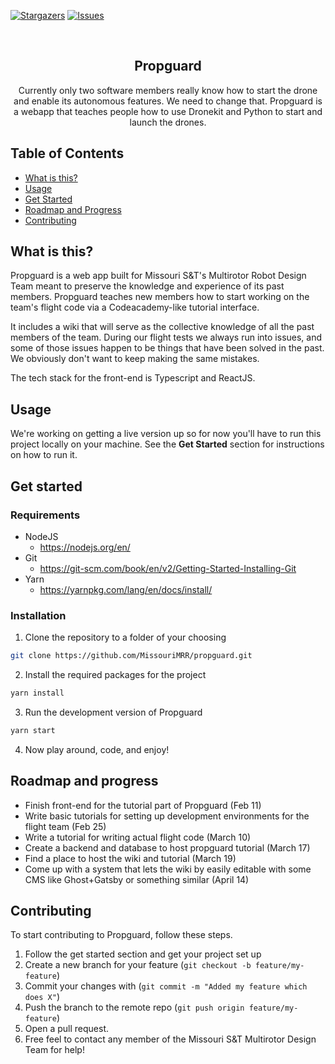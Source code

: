 [![Stargazers][stars-shield]][stars-url]
[![Issues][issues-shield]][issues-url]

<!-- PROJECT LOGO AND TITILE -->
<br />
<p align="center">
    <h2 align="center">Propguard</h2>
    <p align="center">Currently only two software members really know how to start the drone and enable its autonomous features. We need to change that. Propguard is a webapp that teaches people how to use Dronekit and Python to start and launch the drones.</p>
</p>

## Table of Contents

- [What is this?](#what-is-this)
- [Usage](#usage)
- [Get Started](#get-started)
- [Roadmap and Progress](#roadmap-and-progress)
- [Contributing](#contributing)

## What is this?

Propguard is a web app built for Missouri S&T's Multirotor Robot Design Team meant to preserve the knowledge and experience of its past members. Propguard teaches new members how to start working on the team's flight code via a Codeacademy-like tutorial interface.

It includes a wiki that will serve as the collective knowledge of all the past members of the team. During our flight tests we always run into issues, and some of those issues happen to be things that have been solved in the past. We obviously don't want to keep making the same mistakes.

The tech stack for the front-end is Typescript and ReactJS.

## Usage

We're working on getting a live version up so for now you'll have to run this project locally on your machine. See the **Get Started** section for instructions on how to run it.

## Get started

### Requirements

- NodeJS
  - https://nodejs.org/en/
- Git
  - https://git-scm.com/book/en/v2/Getting-Started-Installing-Git
- Yarn
  - https://yarnpkg.com/lang/en/docs/install/

### Installation

1. Clone the repository to a folder of your choosing

```sh
git clone https://github.com/MissouriMRR/propguard.git
```

2. Install the required packages for the project

```sh
yarn install
```

3. Run the development version of Propguard

```sh
yarn start
```

4. Now play around, code, and enjoy!

[stars-shield]: https://img.shields.io/github/stars/MissouriMRR/propguard
[stars-url]: https://github.com/MissouriMRR/propguard/stargazers
[issues-shield]: https://img.shields.io/github/issues/MissouriMRR/propguard
[issues-url]: https://github.com/othneildrew/Best-README-Template/issues

## Roadmap and progress

- Finish front-end for the tutorial part of Propguard (Feb 11)
- Write basic tutorials for setting up development environments for the flight team (Feb 25)
- Write a tutorial for writing actual flight code (March 10)
- Create a backend and database to host propguard tutorial (March 17)
- Find a place to host the wiki and tutorial (March 19)
- Come up with a system that lets the wiki by easily editable with some CMS like Ghost+Gatsby or something similar (April 14)

## Contributing

To start contributing to Propguard, follow these steps.

1. Follow the get started section and get your project set up
2. Create a new branch for your feature (`git checkout -b feature/my-feature`)
3. Commit your changes with (`git commit -m "Added my feature which does X"`)
4. Push the branch to the remote repo (`git push origin feature/my-feature`)
5. Open a pull request.
6. Free feel to contact any member of the Missouri S&T Multirotor Design Team for help!
